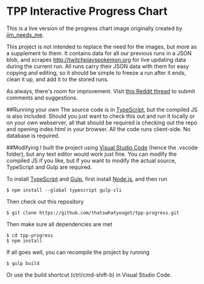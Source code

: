 # TPP Interactive Progress Chart
This is a live version of the progress chart image originally created by [jim_needs_me](https://www.reddit.com/user/jim_needs_me).

This project is not intended to replace the need for the images, but more as a supplement to them. It contains data for all our previous runs in a JSON blob, and scrapes http://twitchplayspokemon.org for live updating data during the current run. All runs carry their JSON data with them for easy copying and editing, so it should be simple to freeze a run after it ends, clean it up, and add it to the stored runs.

As always, there's room for improvement. Visit [this Reddit thread](https://www.reddit.com/r/twitchplayspokemon/comments/3wy0eq/liveupdating_interactive_progress_bars/) to submit comments and suggestions.

##Running your own
The source code is in [TypeScript](http://www.typescriptlang.org), but the compiled JS is also included. Should you just want to check this out and run it locally or on your own webserver, all that should be required is checking out the repo and opening index.html in your browser. All the code runs client-side. No database is required.

##Modifying
I built the project using [Visual Studio Code](https://code.visualstudio.com) (hence the .vscode folder), but any text editor would work just fine. You can modify the compiled JS if you like, but if you want to modify the actual source, TypeScript and Gulp are required.

To install [TypeScript](https://www.typescriptlang.org/#download-links) and [Gulp](https://github.com/gulpjs/gulp/blob/master/docs/getting-started.md), first install [Node.js](https://nodejs.org/), and then run

    $ npm install --global typescript gulp-cli

Then check out this repository

    $ git clone https://github.com/thatswhatyouget/tpp-progress.git

Then make sure all dependencies are met

    $ cd tpp-progress
    $ npm install

If all goes well, you can recompile the project by running

    $ gulp build

Or use the build shortcut (ctrl/cmd-shift-b) in Visual Studio Code.